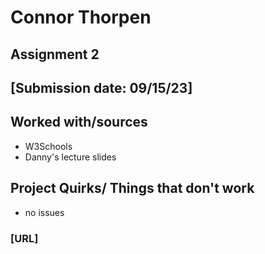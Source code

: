 # Connor Thorpen
## Assignment 2
## [Submission date: 09/15/23]
## Worked with/sources 
* W3Schools
* Danny's lecture slides
## Project Quirks/ Things that don't work
* no issues
### [URL]
